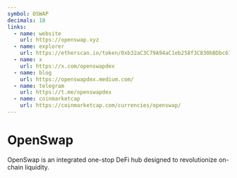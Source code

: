 ```yaml
---
symbol: OSWAP
decimals: 18
links:
  - name: website
    url: https://openswap.xyz
  - name: explorer
    url: https://etherscan.io/token/0xb32aC3C79A94aC1eb258f3C830bBDbc676483c93
  - name: x
    url: https://x.com/openswapdex
  - name: blog
    url: https://openswapdex.medium.com/
  - name: telegram
    url: https://t.me/openswapdex
  - name: coinmarketcap
    url: https://coinmarketcap.com/currencies/openswap/
---
```


# OpenSwap

OpenSwap is an integrated one-stop DeFi hub designed to revolutionize on-chain liquidity.
